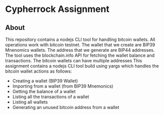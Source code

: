 # Cypherrock Assignment

## About
This repository contains a nodejs CLI tool for handling bitcoin wallets. All operations work with bitcoin testnet. The wallet that we create are BIP39 Mnenomics wallets. The address that we generate are BIP44 addresses. The tool uses the blockchain.info API for fetching the wallet balance and transactions. The bitcoin wallets can have multiple addresses
This assignment contains a nodejs CLI tool build using yargs which handles the bitcoin wallet actions as follows:
- Creating a wallet (BIP39 Wallet)
- Importing from a wallet (from BIP39 Mnemonics)
- Getting the balance of a wallet
- Listing all the transactions of a wallet
- Listing all wallets 
- Generating an unused bitcoin address from a wallet

